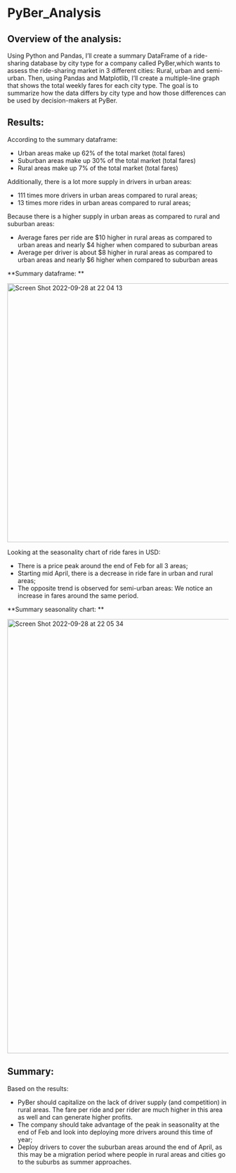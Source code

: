 # PyBer_Analysis


## Overview of the analysis: 

Using Python and Pandas, I’ll create a summary DataFrame of a ride-sharing database by city type for a company called PyBer,which wants to assess the ride-sharing market in 3 different cities: Rural, urban and semi-urban. Then, using Pandas and Matplotlib, I’ll create a multiple-line graph that shows the total weekly fares for each city type. The goal is to summarize how the data differs by city type and how those differences can be used by decision-makers at PyBer.


## Results: 

According to the summary dataframe: 
* Urban areas make up 62% of the total market (total fares)
* Suburban areas make up 30% of the total market (total fares)
* Rural areas make up 7% of the total market (total fares)

Additionally, there is a lot more supply in drivers in urban areas: 
* 111 times more drivers in urban areas compared to rural areas;
* 13 times more rides in urban areas compared to rural areas;

Because there is a higher supply in urban areas as compared to rural and suburban areas: 
* Average fares per ride are $10 higher in rural areas as compared to urban areas and nearly $4 higher when compared to suburban areas
* Average per driver is about $8 higher in rural areas as compared to urban areas and nearly $6 higher when compared to suburban areas

**Summary dataframe: **

<img width="590" alt="Screen Shot 2022-09-28 at 22 04 13" src="https://user-images.githubusercontent.com/80678332/192921987-2bbe2142-7460-4389-8137-74e1a6a6ff80.png">


Looking at the seasonality chart of ride fares in USD: 
* There is a price peak around the end of Feb for all 3 areas;
* Starting mid April, there is a decrease in ride fare in urban and rural areas;
* The opposite trend is observed for semi-urban areas: We notice an increase in fares around the same period.

**Summary seasonality chart: **

<img width="989" alt="Screen Shot 2022-09-28 at 22 05 34" src="https://user-images.githubusercontent.com/80678332/192922117-122f8ec7-dcc7-445f-948f-3b586d23c532.png">

## Summary: 

Based on the results: 
* PyBer should capitalize on the lack of driver supply (and competition) in rural areas. The fare per ride and per rider are much higher in this area as well and can generate higher profits. 
* The company should take advantage of the peak in seasonality at the end of Feb and look into deploying more drivers around this time of year;
* Deploy drivers to cover the suburban areas around the end of April, as this may be a migration period where people in rural areas and cities go to the suburbs as summer approaches. 
